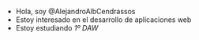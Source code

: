 -  Hola, soy @AlejandroAlbCendrassos
-  Estoy interesado en el desarrollo de aplicaciones web 
-  Estoy estudiando *1º DAW*
<!---
AlejandroAlbCendrassos/AlejandroAlbCendrassos is a ✨ special ✨ repository because its `README.md` (this file) appears on your GitHub profile.
You can click the Preview link to take a look at your changes.
--->

